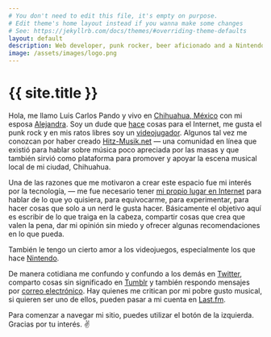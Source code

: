 ```yaml
---
# You don't need to edit this file, it's empty on purpose.
# Edit theme's home layout instead if you wanna make some changes
# See: https://jekyllrb.com/docs/themes/#overriding-theme-defaults
layout: default
description: Web developer, punk rocker, beer aficionado and a Nintendo freak since 1990. | Desarrollador web, punk rocker, aficionado de la cerveza y un fan de Nintendo desde 1990.
image: /assets/images/logo.png
---
```


<h1 class="text-center">{{ site.title }}</h1>

<span class="first-letter">H</span>ola, me llamo Luis Carlos Pando y vivo en [Chihuahua, México][1] con mi esposa [Alejandra][4]. Soy un dude que [hace][2] cosas para el Internet, me gusta el punk rock y en mis ratos libres soy un [videojugador][3]. Algunos tal vez me conozcan por haber creado [Hitz-Musik.net][5] ― una comunidad en línea que existió para hablar sobre música poco apreciada por las masas y que también sirvió como plataforma para promover y apoyar la escena musical local de mi ciudad, Chihuahua.

Una de las razones que me motivaron a crear este espacio fue mi interés por la tecnología, ― me fue necesario tener [mi propio lugar en Internet][6] para hablar de lo que yo quisiera, para equivocarme, para experimentar, para hacer cosas que solo a un nerd le gusta hacer. Básicamente el objetivo aquí es escribir de lo que traiga en la cabeza, compartir cosas que crea que valen la pena, dar mi opinión sin miedo y ofrecer algunas recomendaciones en lo que pueda.

También le tengo un cierto amor a los videojuegos, especialmente los que hace [Nintendo][7].

De manera cotidiana me confundo y confundo a los demás en [Twitter][8], comparto cosas sin significado en [Tumblr][9] y también respondo mensajes por [correo electrónico][10]. Hay quienes me critican por mi pobre gusto musical, si quieren ser uno de ellos, pueden pasar a mi cuenta en [Last.fm][11].

Para comenzar a navegar mi sitio, puedes utilizar el botón de la izquierda. Gracias por tu interés. ✌️

[1]: http://www.municipiochihuahua.gob.mx/
[2]: https://github.com/luiscarlospando
[3]: /live/
[4]: https://www.instagram.com/primitivegirl
[5]: http://hitz-musik.net
[6]: https://blog.luiscarlospando.net/
[7]: /nintendo/
[8]: http://twitter.com/intent/user?screen_name=mijo&lang=es
[9]: http://fakechorus.tumblr.com/
[10]: mailto:luiscarlos@luiscarlospando.net
[11]: http://www.last.fm/user/hmstarlight/